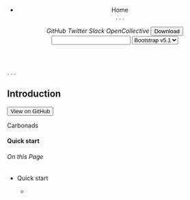 <App>
    <Header>
    <Menubar>
        <AppLinks>
            <Logo>
                <img />
            </Logo>
            <LinksList>
                <ul>
                    <li>
                        <a>
                            Home
                        </a>
                    </li>
                    .
                    .
                    .
                </ul>
            </LinksList>
        </AppLinks>
        <Social>
            <a>
                <i>
                    GitHub
                </i>
            </a>
            <a>
                <i>
                    Twitter
                </i>
            </a>
            <a>
                <i>
                    Slack
                </i>
            </a>
            <a>
                <i>
                    OpenCollective
                </i>
            </a>
        </Social>
        <DownloadButton>
            <button>
                Download
            </button>
        </DownloadButton>
    </Menubar>    
    <SearchBar>
        <SearchInput>
            <input>
        <SearchInput>
        <Select>
            <option>
                Bootstrap v5.1
            </option>
        </Select>
    </SearchBar>
    </Header>
    <Main>
        <SideBarItem>
            <DropdownItemList>
                <DropdownItem>
                <DropdownItem>
                <DropdownItem>
                <DropdownItem>
                <DropdownItem>
                <DropdownItem>
            </DropdownItemList>
            <DropdownItemList>
                <DropdownItem>
                <DropdownItem>
                <DropdownItem>
                <DropdownItem>
                <DropdownItem>
                <DropdownItem>
            </DropdownItemList>
            .
            .
            .
        </SideBarItem>
        <Section>
            <MainArticle>
                <h1>Introduction</h1>
                <Button>
                    <a>View on GitHub</a>
                </Button>
                <p>
                </p>
            </MainArticle>
            <Addvertisement>
                <a>Carbonads</a>
            </Addvertisement>
            <Article>
                <h4>Quick start</h4>
                <p>
                </p>
            </Article>
        </Section>
        <RightSidebar>
            <h6>On this Page</h6>
            <LinkList>
                <ul>
                    <li>
                        <a>Quick start</a>
                    </li>
                    <ul>
                        <li>
                        </li>
                    </ul>
                </ul>
            </LinkList>
        </RightSidebar>
    </Main>
</App>
